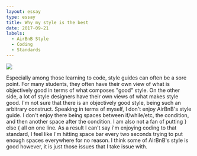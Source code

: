 ```yaml
---
layout: essay
type: essay
title: Why my style is the best
date: 2017-09-21
labels:
  - AirBnB Style
  - Coding
  - Standards
---
```


<img class="ui small image" src="https://imgs.xkcd.com/comics/code_quality.png">

Especially among those learning to code, style guides can often be a sore point. 
For many students, they often have their own view of what is objectively good in terms of what composes "good" style. On the other side, a lot of style designers have their own views of what makes style good.
I'm not sure that there is an objectively good style, being such an arbitrary construct. Speaking in terms of myself, I don't enjoy AirBnB's style guide. 
I don't enjoy there being spaces between if/while/etc, the condition, and then another space after the condition. I am also not a fan of putting } else { all on one line.
As a result I can't say i'm enjoying coding to that standard, I feel like I'm hitting space bar every two seconds trying to put enough spaces everywhere for no reason.
I think some of AirBnB's style is good however, it is just those issues that I take issue with.
